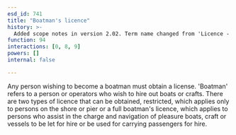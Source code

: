 ```yaml
---
esd_id: 741
title: "Boatman's licence"
history: >-
  Added scope notes in version 2.02. Term name changed from 'Licence - boatman' to 'Licences - boatman's' in version 3.00. Name changed to 'Boatman's licence' in version 4.00.
function: 94
interactions: [0, 8, 9]
powers: []
internal: false

---
```


Any person wishing to become a boatman must obtain a license. 'Boatman' refers to a person or operators who wish to hire out boats or crafts. There are two types of licence that can be obtained, restricted, which applies only to persons on the shore or pier or a full boatman's licence, which applies to persons who assist in the charge and navigation of pleasure boats, craft or vessels to be let for hire or be used for carrying passengers for hire.


